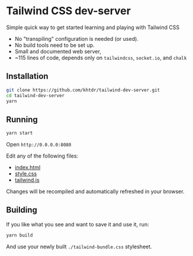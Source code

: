 # Tailwind CSS dev-server

Simple quick way to get started learning and playing with Tailwind CSS

  - No "transpiling" configuration is needed (or used).
  - No build tools need to be set up.
  - Small and documented web server,
  - ~115 lines of code, depends only on `tailwindcss`, `socket.io`, and `chalk`
  
## Installation
```bash
git clone https://github.com/khtdr/tailwind-dev-server.git
cd tailwind-dev-server
yarn
```

## Running
```bash
yarn start
```

Open `http://0.0.0.0:8080`

Edit any of the following files:
 - [index.html](https://github.com/khtdr/tailwind-dev-server/blob/master/index.html)
 - [style.css](https://github.com/khtdr/tailwind-dev-server/blob/master/style.css)
 - [tailwind.js](https://github.com/khtdr/tailwind-dev-server/blob/master/tailwind.js)

Changes will be recompiled and automatically refreshed in your browser.

## Building
If you like what you see and want to save it and use it, run:
```bash
yarn build
```

And use your newly built `./tailwind-bundle.css` stylesheet.
